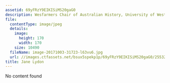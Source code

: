 ```yaml
---
assetid: 69yFRzY9EIKISiMS20gaG0
description: Wesfarmers Chair of Australian History, University of Western Australia
file:
  contentType: image/jpeg
  details:
    image:
      height: 170
      width: 170
    size: 10490
  fileName: image-20171003-31723-l63vu6.jpg
  url: //images.ctfassets.net/bsux5spekp1p/69yFRzY9EIKISiMS20gaG0/2553276db6ea43241d34098227c30fd2/image-20171003-31723-l63vu6.jpg
title: Jane Lydon
---
```

No content found